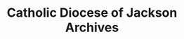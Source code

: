 ---
layout: repo
title: "Catholic Diocese of Jackson Archives"
id: 23911
permalink: repos/23911/
---